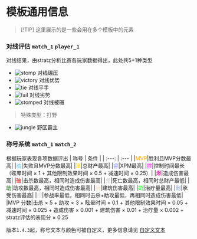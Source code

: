 # 模板通用信息

> [!TIP] 这里展示的是一些会用在多个模板中的元素

### 对线评估 `match_1` `player_1`

对线结果，由stratz分析比赛各玩家数据得出，此处共5+1种类型
* ![stomp](/images/lane/stomp.png) 对线碾压  
* ![victory](/images/lane/victory.png) 对线优势
* ![tie](/images/lane/tie.png) 对线平手
* ![fail](/images/lane/fail.png) 对线劣势
* ![stomped](/images/lane/stomped.png) 对线被碾
> 特殊类型：打野
* ![jungle](/images/lane/jungle.png) 野区霸主

### 称号系统 `match_1` `match_2`

根据玩家表现各项数据评出
| 称号 | 条件 |
| :---: | :--- |
|<span style="color: #FFA500;">MVP</span>|胜利且MVP分数最高|
|<span style="color: #66CCFF;">魂</span>|失败且MVP分数最高|
|<span style="color: #FFD700;">富</span>|总财产最高|
|<span style="color: #8888FF;">睿</span>|XPM最高|
|<span style="color: #FF00FF;">控</span>|控制时间最长（眩晕时间 × 1 + 其他限制效果时间 × 0.5 + 减速时间 × 0.25）|
|<span style="color: #CC0088;">爆</span>|造成伤害最高|
|<span style="color: #DD0000;">破</span>|击杀数最高，相同时造成伤害最高|
|<span style="color: #CCCCCC;">鬼</span>|死亡数最高，相同时总财产最低|
|<span style="color: #006400;">助</span>|助攻数最高，相同时造成伤害最高|
|<span style="color: #FEDCBA;">拆</span>|建筑伤害最高|
|<span style="color: #00FF00;">奶</span>|治疗量最高|
|<span style="color: #84A1C7;">耐</span>|承受伤害最高|
|<span style="color: #DDDDDD;">摸</span>|参战率最低，相同时击杀+助攻最低，再相同时造成伤害最低|
|MVP 分数|击杀 × 5 + 助攻 × 3 + 眩晕时间 × 0.1 + 其他限制效果时间 × 0.05 + 减速时间 × 0.025 + 造成伤害 × 0.001 + 建筑伤害 × 0.01 + 治疗量 × 0.002 + stratz评估的表现分 × 0.25

版本`1.4.3`起，称号文本与颜色可被自定义，更多信息请见 [自定义文本](./i18n.md)
